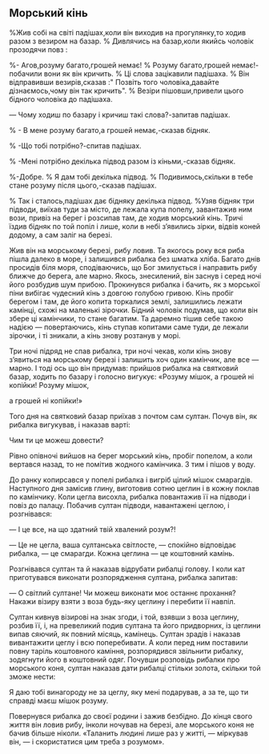 ## Морський кінь

%Жив собі на світі падішах,коли він виходив на прогулянку,то ходив разом з везиром на базар.
% Дивлячись на базар,коли якийсь чоловік прозодячи повз :

%- Агов,розуму багато,грошей немає!
% Розуму багато,грошей немає!- побачили вони як він кричить.
% Ці слова зацікавили падішаха.
% Він відправивши везирів,сказав :" Позвіть того чоловіка,давайте дізнаємось,чому він так кричить".
% Везіри пішовши,привели цього бідного чоловіка до падішаха.

— Чому ходиш по базару і кричиш такі слова?-запитав падішах.

% - В мене розуму багато,а грошей немає,-сказав бідняк.

% -Що тобі потрібно?-спитав падішах.

% -Мені потрібно декілька підвод разом із кіньми,-сказав бідняк.

%-Добре.
% Я дам тобі декілька підвод.
% Подивимось,скільки в тебе стане розуму після цього,-сказав падішах.

% Так і сталось,падішах дає бідняку декілька підвод.
%Узяв бідняк три підводи, виїхав туди за місто, де лежала купа попелу, завантажив ним вози, привіз на берег і розсипав там, де ходив морський кінь.
Тричі їздив бідняк по той попіл і лише, коли в небі з’явились зірки, відвів коней додому, а сам заліг на березі.

Жив він на морському березі, рибу ловив.
Та якогось року вся риба пішла далеко в море, і залишився рибалка без шматка хліба.
Багато днів просидів біля моря, сподіваючись, що Бог змилується і направить рибу ближче до берега, але марно.
Якось, знесилений, він заснув і серед ночі його розбудив шум прибою.
Прокинувся рибалка і бачить, як з морської піни вибігає чудесний кінь з довгою голубою гривою.
Кінь пробіг берегом і там, де його копита торкалися землі, залишились лежати камінці, схожі на маленькі зірочки.
Бідний чоловік подумав, що коли він збере ці камінчики, то стане багатим.
Та даремно тішив себе такою надією — повертаючись, кінь ступав копитами саме туди, де лежали зірочки, і ті зникали, а кінь знову розтанув у морі.

Три ночі підряд не спав рибалка, три ночі чекав, коли кінь знову з’явиться на морському березі і залишить хоч один камінчик, але все — марно.
І тоді ось що він придумав: прийшов рибалка на святковий базар, ходить по базару і голосно вигукує: «Розуму мішок, а грошей ні копійки!
Розуму мішок,

а грошей ні копійки!»

Того дня на святковий базар приїхав з почтом сам султан.
Почув він, як рибалка вигукував, і наказав варті:



Чим ти це можеш довести?


Рівно опівночі вийшов на берег морський кінь, пробіг попелом, а коли вертався назад, то не помітив жодного камінчика.
З тим і пішов у воду.

До ранку копирсався у попелі рибалка і вигріб цілий мішок смарагдів.
Наступного дня замісив глину, виготовив сотню цеглин і в кожну поклав по камінчику.
Коли цегла висохла, рибалка повантажив її на підводи і повіз до палацу.
Побачив султан підводи, навантажені цеглою, і розгнівався:

— І це все, на що здатний твій хвалений розум?!

— Це не цегла, ваша султанська світлосте, — спокійно відповідає рибалка, — це смарагди.
Кожна цеглина — це коштовний камінь.

Розгнівався султан та й наказав відрубати рибалці голову.
І коли кат приготувався виконати розпорядження султана, рибалка запитав:

— О світлий султане!
Чи можеш виконати моє останнє прохання?
Накажи візиру взяти з воза будь-яку цеглину і перебити її навпіл.

Султан кивнув візирові на знак згоди, і той, взявши з воза цеглину, розбив її, і, на превеликий подив султана та його придворних, із цеглини випав сяючий, як повний місяць, камінець.
Султан зрадів і наказав вивантажити цеглу і всю поперебивати.
А коли перед ним поставили повну таріль коштовного каміння, розпорядився звільнити рибалку, зодягнути його в коштовний одяг.
Почувши розповідь рибалки про морського коня, султан наказав дати рибалці стільки золота, скільки той зможе нести:

Я даю тобі винагороду не за цеглу, яку мені подарував, а за те, що ти справді маєш мішок розуму.

Повернувся рибалка до своєї родини і зажив безбідно.
До кінця свого життя він ловив рибу, інколи ночував на березі, але морського коня не бачив більше ніколи.
«Таланить людині лише раз у житті, — міркував він, — і скористатися цим треба з розумом».
